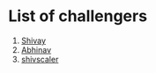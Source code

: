 # List of challengers
1. [Shivay](https://github.com/shivaylamba)
2. [Abhinav](https://github.com/kittusinghkumar)
2. [shivscaler](http://github.com/shivscaler)
